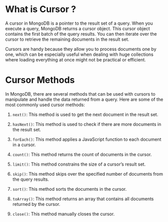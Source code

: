 # What is Cursor ?

A cursor in MongoDB is a pointer to the result set of a query. When you execute a query, MongoDB returns a cursor object. This cursor object contains the first batch of the query results. You can then iterate over the cursor to retrieve the remaining documents in the result set.

Cursors are handy because they allow you to process documents one by one, which can be especially useful when dealing with huge collections where loading everything at once might not be practical or efficient.

# Cursor Methods

In MongoDB, there are several methods that can be used with cursors to manipulate and handle the data returned from a query. Here are some of the most commonly used cursor methods:

1. `next()`: This method is used to get the next document in the result set.

2. `hasNext()`: This method is used to check if there are more documents in the result set.

3. `forEach()`: This method applies a JavaScript function to each document in a cursor.

4. `count()`: This method returns the count of documents in the cursor.

5. `limit()`: This method constrains the size of a cursor’s result set.

6. `skip()`: This method skips over the specified number of documents from the query results.

7. `sort()`: This method sorts the documents in the cursor.

8. `toArray()`: This method returns an array that contains all documents returned by the cursor.

9. `close()`: This method manually closes the cursor.
